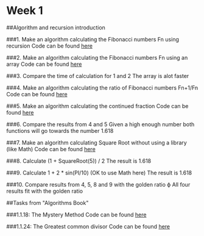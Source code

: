# Week 1
##Algorithm and recursion introduction

###1. Make an algorithm calculating the Fibonacci numbers Fn using recursion
Code can be found [here](https://github.com/Ebski/Algorithms/blob/master/Week%201/Fibonacci/Fibonacci/FibonacciRecursive.cs)

###2. Make an algorithm calculating the Fibonacci numbers Fn using an array
Code can be found [here](https://github.com/Ebski/Algorithms/blob/master/Week%201/Fibonacci/Fibonacci/FibonacciArray.cs)

###3. Compare the time of calculation for 1 and 2
The array is alot faster

###4. Make an algorithm calculating the ratio of Fibonacci numbers Fn+1/Fn
Code can be found [here](https://github.com/Ebski/Algorithms/blob/master/Week%201/Fibonacci/Fibonacci/FibonacciRatio.cs)

###5. Make an algorithm calculating the continued fraction
Code can be found [here](https://github.com/Ebski/Algorithms/blob/master/Week%201/Fibonacci/Fibonacci/ContinuedFraction.cs)

###6. Compare the results from 4 and 5
Given a high enough number both functions will go towards the number 1.618

###7. Make an algorithm calculating Square Root without using a library (like Math)
Code can be found [here](https://github.com/Ebski/Algorithms/blob/master/Week%201/Fibonacci/Fibonacci/SquareRoot.cs)

###8. Calculate (1 + SquareRoot(5)) / 2
The result is 1.618

###9. Calculate 1 + 2 * sin(PI/10) (OK to use Math here)
The result is 1.618

###10. Compare results from 4, 5, 8 and 9 with the golden ratio ϕ
All four results fit with the golden ratio

##Tasks from "Algorithms Book"

###1.1.18: The Mystery Method
Code can be found [here](https://github.com/Ebski/Algorithms/blob/master/Week%201/Fibonacci/Fibonacci/MysteryMethod.cs)

###1.1.24: The Greatest common divisor
Code can be found [here](https://github.com/Ebski/Algorithms/blob/master/Week%201/Fibonacci/Fibonacci/Euclids.cs)
